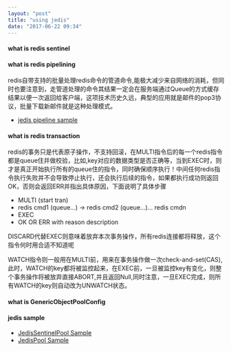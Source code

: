 ```yaml
---
layout: "post"
title: "using jedis"
date: "2017-06-22 09:34"
---
```


#### what is redis sentinel
#### what is redis pipelining
  redis自带支持的批量处理redis命令的管道命令,能极大减少来自网络的消耗，但同时也要注意到，走管道处理的命令其结果一定会在服务端通过Queue的方式缓存结果以便一次返回给客户端，这项技术历史久远，典型的应用就是邮件的pop3协议，批量下载新邮件就是这种处理模式。
  * [jedis pipeline sample](https://github.com/herotony/jedis/blob/master/src/test/java/redis/clients/jedis/tests/PipeliningTest.java "Jedis PipeLine官方示例")
#### what is redis transaction
  redis的事务只是代表原子操作，不支持回滚，在MULTI指令后的每一个redis指令都是queue住并做校验，比如,key对应的数据类型是否正确等，当到EXEC时，则才是真正开始执行所有的queue住的指令，同时确保顺序执行！中间任何redis指令执行失败并不会导致停止执行，还会执行后续的指令，如果都执行成功则返回OK，否则会返回ERR并指出具体原因，下面说明了具体步骤
  * MULTI (start tran)
  * redis cmd1 (queue...) -> redis cmd2 (queue...)... redis cmdn
  * EXEC
  * OK OR ERR with reason description

  DISCARD代替EXEC则意味着放弃本次事务操作，所有redis连接都将释放，这个指令何时用合适不知道呢

  WATCH指令则一般用在MULTI前，用来在事务操作做一次check-and-set(CAS),此时，WATCH的key都将被监控起来，在EXEC前，一旦被监控key有变化，则整个事务操作将被放弃直接ABORT,并且返回Null,同时注意，一旦EXEC完成，则所有WATCH的key则自动改为UNWATCH状态。
#### what is GenericObjectPoolConfig
#### jedis sample
  * [JedisSentinelPool Sample](https://github.com/herotony/jedis/blob/master/src/test/java/redis/clients/jedis/tests/JedisSentinelPoolTest.java "Jedis Sentinel Pool官方测试示例")
  * [JedisPool Sample](https://github.com/herotony/jedis/blob/master/src/test/java/redis/clients/jedis/tests/JedisPoolTest.java "Jedis Pool官方测试示例")
